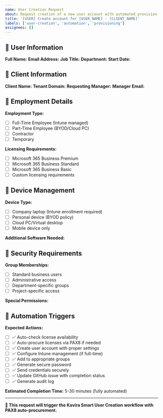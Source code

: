 ```yaml
---
name: User Creation Request
about: Request creation of a new user account with automated provisioning
title: '[USER] Create account for [USER_NAME] - [CLIENT_NAME]'
labels: ['user-creation', 'automation', 'provisioning']
assignees: []
---
```


## 👤 User Information

**Full Name:** 
**Email Address:** 
**Job Title:** 
**Department:** 
**Start Date:** 

## 🏢 Client Information

**Client Name:** 
**Tenant Domain:** 
**Requesting Manager:** 
**Manager Email:** 

## 💼 Employment Details

**Employment Type:**
- [ ] Full-Time Employee (Intune managed)
- [ ] Part-Time Employee (BYOD/Cloud PC)
- [ ] Contractor
- [ ] Temporary

**Licensing Requirements:**
- [ ] Microsoft 365 Business Premium
- [ ] Microsoft 365 Business Standard
- [ ] Microsoft 365 Business Basic
- [ ] Custom licensing requirements

## 📱 Device Management

**Device Type:**
- [ ] Company laptop (Intune enrollment required)
- [ ] Personal device (BYOD policy)
- [ ] Cloud PC/Virtual desktop
- [ ] Mobile device only

**Additional Software Needed:**

## 🔐 Security Requirements

**Group Memberships:**
- [ ] Standard business users
- [ ] Administrative access
- [ ] Department-specific groups
- [ ] Project-specific access

**Special Permissions:**

## 🚀 Automation Triggers

**Expected Actions:**
- [ ] ✅ Auto-check license availability
- [ ] ✅ Auto-procure licenses via PAX8 if needed
- [ ] ✅ Create user account with proper settings
- [ ] ✅ Configure Intune management (if full-time)
- [ ] ✅ Add to appropriate groups
- [ ] ✅ Generate secure password
- [ ] ✅ Send credentials securely
- [ ] ✅ Update GitHub issue with completion status
- [ ] ✅ Generate audit log

**Estimated Completion Time:** 5-30 minutes (fully automated)

---

**🎯 This request will trigger the Kavira Smart User Creation workflow with PAX8 auto-procurement.**
